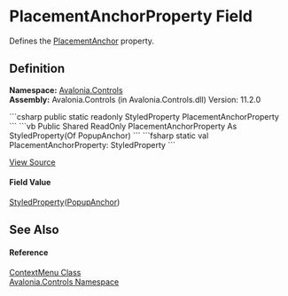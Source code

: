 # PlacementAnchorProperty Field


Defines the <a href="P_Avalonia_Controls_ContextMenu_PlacementAnchor">PlacementAnchor</a> property.



## Definition
**Namespace:** <a href="N_Avalonia_Controls">Avalonia.Controls</a>  
**Assembly:** Avalonia.Controls (in Avalonia.Controls.dll) Version: 11.2.0

<Tabs groupId="api-code-preview">
<TabItem value="csharp" label="C#">
```csharp
public static readonly StyledProperty<PopupAnchor> PlacementAnchorProperty
```
</TabItem>
<TabItem value="vb" label="VB">
```vb
Public Shared ReadOnly PlacementAnchorProperty As StyledProperty(Of PopupAnchor)
```
</TabItem>
<TabItem value="fsharp" label="F#">
```fsharp
static val PlacementAnchorProperty: StyledProperty<PopupAnchor>
```
</TabItem>
</Tabs>



<a href="https://github.com/AvaloniaUI/Avalonia/tree/master/src/Avalonia.Controls/ContextMenu.cs" title="View the source code">View Source</a>



#### Field Value
<a href="T_Avalonia_StyledProperty_1">StyledProperty</a>(<a href="T_Avalonia_Controls_Primitives_PopupPositioning_PopupAnchor">PopupAnchor</a>)

## See Also


#### Reference
<a href="T_Avalonia_Controls_ContextMenu">ContextMenu Class</a>  
<a href="N_Avalonia_Controls">Avalonia.Controls Namespace</a>  

